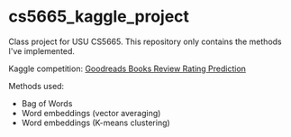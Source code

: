 ﻿# cs5665_kaggle_project

Class project for USU CS5665. This repository only contains the methods I've implemented.

Kaggle competition: [Goodreads Books Review Rating Prediction](https://www.kaggle.com/competitions/goodreads-books-reviews-290312)

Methods used:
- Bag of Words
- Word embeddings (vector averaging)
- Word embeddings (K-means clustering)
